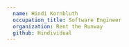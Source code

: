 ```yaml
---
  name: Hindi Kornbluth
  occupation_title: Software Engineer
  organization: Rent the Runway
  github: Hindividual
---
```

